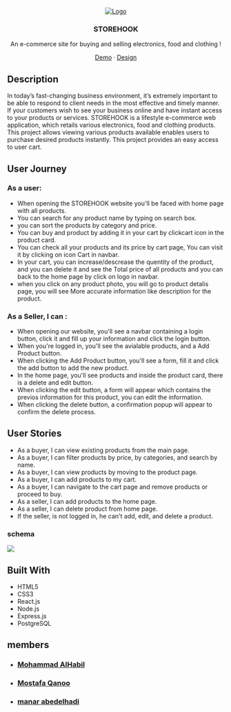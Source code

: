  <!-- PROJECT LOGO -->
<br />
<div align="center">
  <a href="https://storehook.herokuapp.com/" target="_blank">
    <img src="https://cdn.discordapp.com/attachments/962473520124796973/963931495712567356/Group_135.jpg" alt="Logo" >
  </a>

  <h3 align="center">STOREHOOK</h3>

  <p align="center">
    An e-commerce site for buying and selling electronics, food and clothing !
  </p>
    <a href="https://storehook.herokuapp.com"> Demo</a>
    ·
    <a href="https://www.figma.com/file/HlwZEHHweE3t4EDr9Wlg5V/STOREHOOK?node-id=0%3A1%22%3EFigma">Design</a>

</div>

## Description

In today’s fast-changing business environment, it’s extremely important to be able to respond to client needs in the most effective and timely manner. If your customers wish to see your business online and have instant access to your products or services. STOREHOOK is a lifestyle e-commerce web application, which retails various electronics, food and clothing products. This project allows viewing various products available enables users to purchase desired products instantly. This project provides an easy access to user cart.

## User Journey

### As a user:

- When opening the STOREHOOK website you'll be faced with home page with all products.
- You can search for any product name by typing on search box.
- you can sort the products by category and price.
- You can buy and product by adding it in your cart by clickcart icon in the product card.
- You can check all your products and its price by cart page, You can visit it by clicking on icon Cart in navbar.
- In your cart, you can increase/descrease the quentity of the product, and you can delete it and see the Total price of all products and you can back to the home page by click on logo in navbar.
- when you click on any product photo, you will go to product detalis page, you will see More accurate information like description for the product.

### As a Seller, I can :

- When opening our website, you'll see a navbar containing a login button, click it and fill up your information and click the login button.
- When you're logged in, you'll see the avialable products, and a Add Product button.
- When clicking the Add Product button, you'll see a form, fill it and click the add button to add the new product.
- In the home page, you'll see products and inside the product card, there is a delete and edit button.
- When clicking the edit button, a form will appear which contains the previos information for this product, you can edit the information.
- When clicking the delete button, a confirmation popup will appear to confirm the delete process.

## User Stories

- As a buyer, I can view existing products from the main page.
- As a buyer, I can filter products by price, by categories, and search by name.
- As a buyer, I can view products by moving to the product page.
- As a buyer, I can add products to my cart.
- As a buyer, I can navigate to the cart page and remove products or proceed to buy.
- As a seller, I can add products to the home page.
- As a seller, I can delete product from home page.
- If the seller, is not logged in, he can't add, edit, and delete a product.

### schema

![](https://i.imgur.com/8UVKIz4.jpg)

## Built With

- HTML5
- CSS3
- React.js
- Node.js
- Express.js
- PostgreSQL

## members

- ### [Mohammad AlHabil](https://github.com/MohammadAlHabil)
- ### [Mostafa Qanoo](https://github.com/MostafaQanoo)
- ### [manar abedelhadi](https://github.com/manar-abed)
